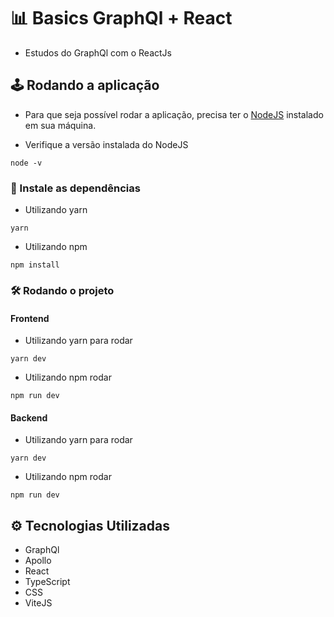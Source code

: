 # 📊 Basics GraphQl + React

- Estudos do GraphQl com o ReactJs

## 🕹️ Rodando a aplicação

- Para que seja possível rodar a aplicação, precisa ter o [NodeJS](https://nodejs.org/en/) instalado em
  sua máquina.

- Verifique a versão instalada do NodeJS

`node -v`

### 🔮 Instale as dependências

- Utilizando yarn

`yarn`

- Utilizando npm

`npm install`

### 🛠️ Rodando o projeto

#### Frontend

- Utilizando yarn para rodar

`yarn dev`

- Utilizando npm rodar

`npm run dev`

#### Backend

- Utilizando yarn para rodar

`yarn dev`

- Utilizando npm rodar

`npm run dev`

## ⚙️ Tecnologias Utilizadas

- GraphQl
- Apollo
- React
- TypeScript
- CSS
- ViteJS
